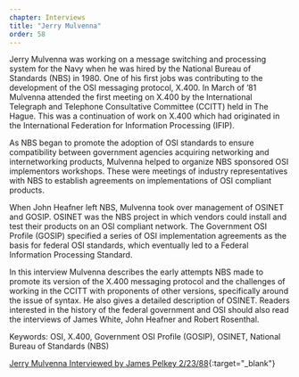 ```yaml
---
chapter: Interviews
title: "Jerry Mulvenna"
order: 58
---
```


Jerry Mulvenna was working on a message switching and processing system for the Navy when he was hired by the National Bureau of Standards (NBS) in 1980. One of his first jobs was contributing to the development of the OSI messaging protocol, X.400. In March of ’81 Mulvenna attended the first meeting on X.400 by the International Telegraph and Telephone Consultative Committee (CCITT) held in The Hague. This was a continuation of work on X.400 which had originated in the International Federation for Information Processing (IFIP).

As NBS began to promote the adoption of OSI standards to ensure compatibility between government agencies acquiring networking and internetworking products, Mulvenna helped to organize NBS sponsored OSI implementors workshops. These were meetings of industry representatives with NBS to establish agreements on implementations of OSI compliant products.

When John Heafner left NBS, Mulvenna took over management of OSINET and GOSIP. OSINET was the NBS project in which vendors could install and test their products on an OSI compliant network. The Government OSI Profile (GOSIP) specified a series of OSI implementation agreements as the basis for federal OSI standards, which eventually led to a Federal Information Processing Standard.

In this interview Mulvenna describes the early attempts NBS made to promote its version of the X.400 messaging protocol and the challenges of working in the CCITT with proponents of other versions, specifically around the issue of syntax. He also gives a detailed description of OSINET. Readers interested in the history of the federal government and OSI should also read the interviews of James White, John Heafner and Robert Rosenthal. 

Keywords: OSI, X.400, Government OSI Profile (GOSIP), OSINET, National Bureau of Standards (NBS)

[Jerry Mulvenna Interviewed by James Pelkey 2/23/88](https://archive.computerhistory.org/resources/access/text/2020/04/102792039-05-01-acc.pdf){:target="_blank"}
